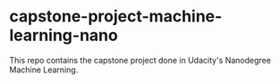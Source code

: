 # capstone-project-machine-learning-nano
This repo contains the capstone project done in Udacity's Nanodegree Machine Learning.
